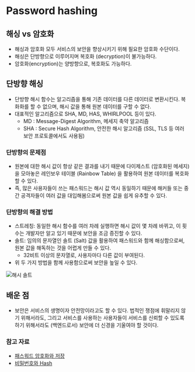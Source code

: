 # Password hashing

## 해싱 vs 암호화
- 해싱과 암호화 모두 서비스의 보안을 향상시키기 위해 필요한 암호화 수단이다.
- 해싱은 단방향으로 이루어지며 복호화 (decryption)이 불가능하다.
- 암호화(encryption)는 양방향으로, 복호화도 가능하다. 

## 단방향 해싱
- 단방향 해시 함수는 알고리즘을 통해 기존 데이터를 다른 데이터로 변환시킨다. 복화화를 할 수 없으며, 해시 값을 통해 원본 데이터를 구할 수 없다. 
- 대표적인 알고리즘으로 SHA, MD, HAS, WHIRLPOOL 등이 있다. 
	- MD : Message-Digest Algorithm, 메세지 축약 알고리즘
	- SHA : Secure Hash Algorithm, 안전한 해시 알고리즘 (SSL, TLS 등 여러 보안 프로토콜에서도 사용됨)

### 단방향의 문제점
- 원본에 대한 해시 값이 항상 같은 결과를 내기 때문에 다이제스트 (암호화된 메세지) 을 모아놓은 레인보우 테이블 (Rainbow Table) 을 활용하여 원본 데이터를 복호화 할 수 있다. 
- 즉, 많은 사용자들이 쓰는 패스워드는 해시 값 역시 동일하기 때문에 해커들 또는 중간 공격자들이 여러 값을 대입해봄으로써 원본 값을 쉽게 유추할 수 있다. 

### 단방향의 해결 방법
- 스트레칭: 동일한 해시 함수를 여러 차례 실행하면 해시 값이 몇 차례 바뀌고, 이 횟수는 개발자만 알고 있기 때문에 보안을 조금 증진할 수 있다. 
- 솔트: 임의의 문자열인 솔트 (Salt) 값을 활용하여 패스워드와 함께 해싱함으로써, 원본 값을 해독하는 것을 어렵게 만들 수 있다. 
	- 32비트 이상의 문자열로, 사용자마다 다른 값이 부여된다. 
- 위 두 가지 방법을 함께 사용함으로써 보안을 높일 수 있다. 
	
![해시 솔트](https://img1.daumcdn.net/thumb/R1280x0/?scode=mtistory2&fname=https%3A%2F%2Fblog.kakaocdn.net%2Fdn%2FIXlg8%2FbtqEninP4Tk%2FWX8MQoYGMlWVufAcoHJAZk%2Fimg.png)

## 배운 점
- 보안은 서비스의 생명이자 안전망이라고도 할 수 있다. 법적인 쟁점에 휘말리지 않기 위해서라도, 그리고 서비스를 사용하는 사용자들이 서비스를 신뢰할 수 있도록 하기 위해서라도 (백엔드로서) 보안에 더 신경을 기울여야 할 것이다.

### 참고 자료
- [패스워드 암호화와 저장](https://st-lab.tistory.com/100)
- [비밀번호와 Hash](https://ktko.tistory.com/entry/%EB%B9%84%EB%B0%80%EB%B2%88%ED%98%B8%EC%99%80-Hash%ED%95%B4%EC%8B%9C)